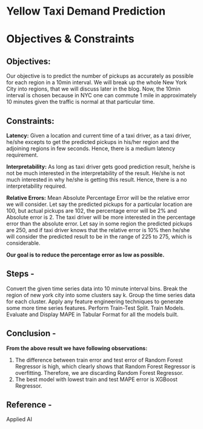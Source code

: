 # Yellow Taxi Demand Prediction


  # Objectives & Constraints
## Objectives:
Our objective is to predict the number of pickups as accurately as possible for each region in a 10min interval. We will break up the whole New York City into regions, that we will discuss later in the blog. Now, the 10min interval is chosen because in NYC one can commute 1 mile in approximately 10 minutes given the traffic is normal at that particular time.
## Constraints:
**Latency:** Given a location and current time of a taxi driver, as a taxi driver, he/she excepts to get the predicted pickups in his/her region and the adjoining regions in few seconds. Hence, there is a medium latency requirement.

**Interpretability:** As long as taxi driver gets good prediction result, he/she is not be much interested in the interpretability of the result. He/she is not much interested in why he/she is getting this result. Hence, there is a no interpretability required.

**Relative Errors:** Mean Absolute Percentage Error will be the relative error we will consider. Let say the predicted pickups for a particular location are 100, but actual pickups are 102, the percentage error will be 2% and Absolute error is 2. The taxi driver will be more interested in the percentage error than the absolute error. Let say in some region the predicted pickups are 250, and if taxi driver knows that the relative error is 10% then he/she will consider the predicted result to be in the range of 225 to 275, which is considerable.

**Our goal is to reduce the percentage error as low as possible.**

## Steps -
Convert the given time series data into 10 minute interval bins.
Break the region of new york city into some clusters say k.
Group the time series data for each cluster.
Apply any feature engineering techniques to generate some more time series features.
Perform Train-Test Split.
Train Models.
Evaluate and Display MAPE in Tabular Format for all the models built.
## Conclusion -
**From the above result we have following observations:**
1. The difference between train error and test error of Random Forest Regressor is high, which clearly shows that Random Forest Regressor is overfitting. Therefore, we are discarding Random Forest Regressor.
2. The best model with lowest train and test MAPE error is XGBoost Regressor.


## Reference -
Applied AI
